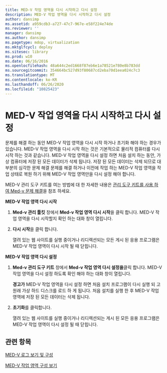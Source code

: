 ```yaml
---
title: MED-V 작업 영역을 다시 시작하고 다시 설정
description: MED-V 작업 영역을 다시 시작하고 다시 설정
author: dansimp
ms.assetid: a959cdb3-a727-47c7-967e-e58f224e74de
ms.reviewer: ''
manager: dansimp
ms.author: dansimp
ms.pagetype: mdop, virtualization
ms.mktglfcycl: deploy
ms.sitesec: library
ms.prod: w10
ms.date: 06/16/2016
ms.openlocfilehash: 48a644c2ed1668f87eb6e1a78521e780e8b783dd
ms.sourcegitcommit: 354664bc527d93f80687cd2eba70d1eea024c7c3
ms.translationtype: MT
ms.contentlocale: ko-KR
ms.lasthandoff: 06/26/2020
ms.locfileid: "10825423"
---
```

# MED-V 작업 영역을 다시 시작하고 다시 설정


문제를 해결 하는 동안 MED-V 작업 영역을 다시 시작 하거나 초기화 해야 하는 경우가 있습니다. MED-V 작업 영역을 다시 시작 하는 것은 기본적으로 물리적 컴퓨터를 다시 시작 하는 것과 같습니다. MED-V 작업 영역을 다시 설정 하면 처음 설치 하는 동안, 가상 컴퓨터에 저장 된 모든 데이터가 삭제 됩니다. 저장 된 모든 데이터는 삭제 되므로 대부분의 심각한 문제 해결 문제를 해결 하거나 이전에 작업 하는 MED-V 작업 영역을 작업 상태로 복원 하기 위해 MED-V 작업 영역만을 다시 설정 해야 합니다.

MED-V 관리 도구 키트를 여는 방법에 대 한 자세한 내용은 [관리 도구 키트를 사용 하 여 Med-v 문제 해결](troubleshooting-med-v-by-using-the-administration-toolkit.md)을 참조 하세요.

**MED-V 작업 영역 다시 시작**

1.  **Med-v 관리 툴킷** 창에서 **Med-v 작업 영역 다시 시작**을 클릭 합니다. MED-V 작업 영역을 다시 시작할지 확인 하는 대화 창이 열립니다.

2.  **다시 시작**을 클릭 합니다.

    열려 있는 웹 사이트를 실행 중이거나 리디렉션되는 모든 게시 된 응용 프로그램은 MED-V 작업 영역이 다시 시작 될 때 닫힙니다.

**MED-V 작업 영역 다시 설정**

1.  **Med-v 관리 도구 키트** 창에서 **Med-v 작업 영역 다시 설정을**클릭 합니다. MED-V 작업 영역을 다시 설정 하도록 확인 해야 하는 대화 창이 열립니다.

    **경고가**  MED-V 작업 영역을 다시 설정 하면 처음 설치 프로그램이 다시 실행 되 고 원래 가상 하드 디스크를 로드 하 게 됩니다. 처음 설치를 실행 한 후 MED-V 작업 영역에 저장 된 모든 데이터는 삭제 됩니다.

     

2.  **초기화**를 클릭합니다.

    열려 있는 웹 사이트를 실행 중이거나 리디렉션되는 게시 된 모든 응용 프로그램은 MED-V 작업 영역이 다시 설정 될 때 닫힙니다.

## 관련 항목


[MED-V 로그 보기 및 구성](viewing-and-configuring-med-v-logs.md)

[MED-V 작업 영역 구성 보기](viewing-med-v-workspace-configurations.md)

 

 





